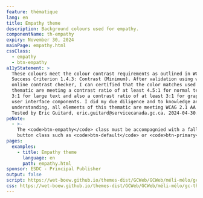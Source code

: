 ```yaml
---
feature: thématique
lang: en
title: Empathy theme
description: Background colours used for empathy.
componentName: th-empathy
expiry: November 30, 2024
mainPage: empathy.html
cssClass:
  - empathy
  - btn-empathy
a11yStatement: >
  These colours meet the colour contrast requirements as outlined in WCAG 2.1 AA
  Success Criterion 1.4.3: Contrast (Minimum). After validation using webaim
  online contrast checker, I can certified that the color matches used in this
  thematic are meeting a contrast ratio of at least 4.5:1 for normal text and
  3:1 for large text and also a contrast ratio of at least 3:1 for graphics and
  user interface components. I did my due diligence and to knowledge and from my
  understanding, all elements of this thematic are meeting WCAG 2.1 AA standrds.
  Tested by Eric Guitard, eric.guitard@servicecanada.gc.ca. 2024-04-30.
peNote:
  - >-
    The <code>btn-empathy</code> class must be accompagnied with a fall back
    button class such as <code>btn-default</code> or <code>btn-primary</code>.
pages:
  examples:
    - title: Empathy theme
      language: en
      path: empathy.html
sponsor: ESDC - Principal Publisher
output: false
script: https://wet-boew.github.io/themes-dist/GCWeb/GCWeb/méli-mélo/gc-thématique.js
css: https://wet-boew.github.io/themes-dist/GCWeb/GCWeb/méli-mélo/gc-thématique.css
---
```

